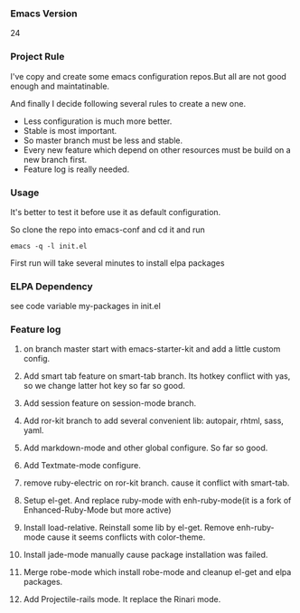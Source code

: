 ### Emacs Version
24

### Project Rule
I've copy and create some emacs configuration repos.But all are not good enough and maintatinable.

And finally I decide following several rules to create a new one.

* Less configuration is much more better.
* Stable is most important.
* So master branch must be less and stable.
* Every new feature which depend on other resources must be build on a
  new branch first.
* Feature log is really needed.

### Usage
It's better to test it before use it as default configuration.

So clone the repo into emacs-conf and cd it and run
```shell
emacs -q -l init.el
```
First run will take several minutes to install elpa packages

### ELPA Dependency
see code variable my-packages in init.el

### Feature log

1. on branch master
start with emacs-starter-kit and add a little custom config.

2. Add smart tab feature on smart-tab branch. Its hotkey conflict with yas, so we change latter hot key
so far so good.

3. Add session feature on session-mode branch.

4. Add ror-kit branch to add several convenient lib: autopair, rhtml, sass, yaml.

5. Add markdown-mode and other global configure.
So far so good.

6. Add Textmate-mode configure.

7. remove ruby-electric on ror-kit branch. cause it conflict with smart-tab.

8. Setup el-get. And replace ruby-mode with enh-ruby-mode(it is a fork of Enhanced-Ruby-Mode but more active)

9. Install load-relative. Reinstall some lib by el-get. Remove enh-ruby-mode cause it seems conflicts with color-theme.

10. Install jade-mode manually cause package installation was failed.

11. Merge robe-mode which install robe-mode and cleanup el-get and elpa packages.

12. Add Projectile-rails mode. It replace the Rinari mode.
